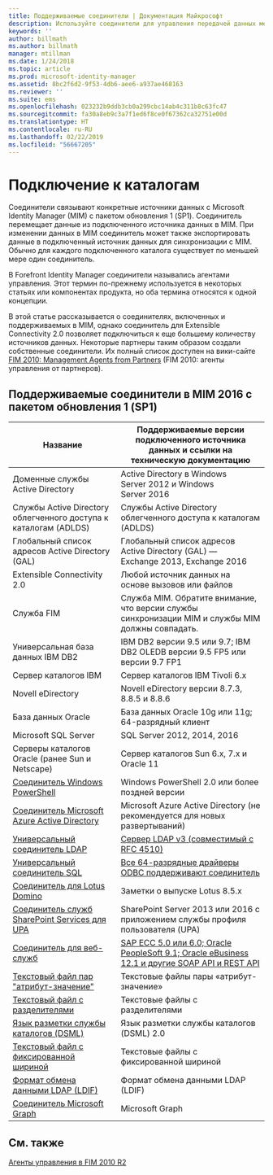 ```yaml
---
title: Поддерживаемые соединители | Документация Майкрософт
description: Используйте соединители для управления передачей данных между MIM и вашими подключенными источниками данных.
keywords: ''
author: billmath
ms.author: billmath
manager: mtillman
ms.date: 1/24/2018
ms.topic: article
ms.prod: microsoft-identity-manager
ms.assetid: 8bc2f6d2-9f53-4db6-aee6-a937ae468163
ms.reviewer: ''
ms.suite: ems
ms.openlocfilehash: 023232b9ddb3cb0a299cbc14ab4c311b8c63fc47
ms.sourcegitcommit: fa30a8eb9c3a7f1ed6f8ce0f67362ca32751e00d
ms.translationtype: HT
ms.contentlocale: ru-RU
ms.lasthandoff: 02/22/2019
ms.locfileid: "56667205"
---
```

# <a name="connect-to-your-directories"></a>Подключение к каталогам

Соединители связывают конкретные источники данных с Microsoft Identity Manager (MIM) с пакетом обновления 1 (SP1). Соединитель перемещает данные из подключенного источника данных в MIM. При изменении данных в MIM соединитель может также экспортировать данные в подключенный источник данных для синхронизации с MIM. Обычно для каждого подключенного каталога существует по меньшей мере один соединитель.

В Forefront Identity Manager соединители назывались агентами управления. Этот термин по-прежнему используется в некоторых статьях или компонентах продукта, но оба термина относятся к одной концепции.

В этой статье рассказывается о соединителях, включенных и поддерживаемых в MIM, однако соединитель для Extensible Connectivity 2.0 позволяет подключиться к еще большему количеству источников данных. Некоторые партнеры таким образом создали собственные соединители. Их полный список доступен на вики-сайте [FIM 2010: Management Agents from Partners](http://social.technet.microsoft.com/wiki/contents/articles/1589.fim-2010-management-agents-from-partners.aspx) (FIM 2010: агенты управления от партнеров).

## <a name="supported-connectors-in-mim-2016-sp1"></a>Поддерживаемые соединители в MIM 2016 с пакетом обновления 1 (SP1)

| Название | Поддерживаемые версии подключенного источника данных и ссылки на техническую документацию |
| ---- | ----------------------------------------------- |
| Доменные службы Active Directory | Active Directory в Windows Server 2012 и Windows Server 2016 |
| Службы Active Directory облегченного доступа к каталогам (ADLDS) | Службы Active Directory облегченного доступа к каталогам (ADLDS) |
| Глобальный список адресов Active Directory (GAL) | Глобальный список адресов Active Directory (GAL) — Exchange 2013, Exchange 2016 |
| Extensible Connectivity 2.0 | Любой источник данных на основе вызовов или файлов |
| Служба FIM | Служба MIM. Обратите внимание, что версии службы синхронизации MIM и службы MIM должны совпадать. |
| Универсальная база данных IBM DB2 | IBM DB2 версии 9.5 или 9.7; IBM DB2 OLEDB версии 9.5 FP5 или версии 9.7 FP1 |
| Сервер каталогов IBM | Сервер каталогов IBM Tivoli 6.x |
| Novell eDirectory | Novell eDirectory версии 8.7.3, 8.8.5 и 8.8.6 |
| База данных Oracle | База данных Oracle 10g или 11g; 64-разрядный клиент |
| Microsoft SQL Server | SQL Server 2012, 2014, 2016 |
| Серверы каталогов Oracle (ранее Sun и Netscape) | Сервер каталогов Sun 6.x, 7.x и Oracle 11 |
| [Соединитель Windows PowerShell](https://msdn.microsoft.com/library/dn640417.aspx) | Windows PowerShell 2.0 или более поздней версии |
| [Соединитель Microsoft Azure Active Directory](https://msdn.microsoft.com/library/dn511001.aspx) | Microsoft Azure Active Directory (не рекомендуется для новых развертываний) |
| [Универсальный соединитель LDAP](https://msdn.microsoft.com/library/dn510997.aspx) | [Сервер LDAP v3 (совместимый с RFC 4510)](https://docs.microsoft.com/azure/active-directory/connect/active-directory-aadconnectsync-connector-genericldap) |
| [Универсальный соединитель SQL](./reference/microsoft-identity-manager-2016-connector-genericsql.md) | [Все 64-разрядные драйверы ODBC поддерживают соединитель](https://docs.microsoft.com/azure/active-directory/connect/active-directory-aadconnectsync-connector-genericsql.md) |
| [Соединитель для Lotus Domino](https://msdn.microsoft.com/library/hh859750.aspx) | Заметки о выпуске Lotus 8.5.x |
| [Соединитель служб SharePoint Services для UPA](https://msdn.microsoft.com/library/dn511003.aspx) | SharePoint Server 2013 или 2016 с приложением службы профиля пользователя (UPA) |
| [Соединитель для веб-служб](https://www.microsoft.com/en-us/download/details.aspx?id=51495) | [SAP ECC 5.0 или 6.0; Oracle PeopleSoft 9.1; Oracle eBusiness 12.1 и другие SOAP API и REST API](https://docs.microsoft.com/microsoft-identity-manager/reference/microsoft-identity-manager-2016-ma-ws) |
| [Текстовый файл пар "атрибут-значение"](https://technet.microsoft.com/library/cc708644(v=ws.10).aspx) | Текстовые файлы пары «атрибут-значение» |
| [Текстовый файл с разделителями](https://technet.microsoft.com/library/cc720612(v=ws.10).aspx) | Текстовые файлы с разделителями |
| [Язык разметки службы каталогов (DSML)](https://technet.microsoft.com/library/cc720660(v=ws.10).aspx) | Язык разметки службы каталогов (DSML) 2.0 |
| [Текстовый файл с фиксированной шириной](https://technet.microsoft.com/library/cc720633(v=ws.10).aspx) | Текстовые файлы с фиксированной шириной |
| [Формат обмена данными LDAP (LDIF)](https://technet.microsoft.com/library/cc708662(v=ws.10).aspx) | Формат обмена данными LDAP (LDIF) |
| [Соединитель Microsoft Graph](microsoft-identity-manager-2016-connector-graph.md) | Microsoft Graph |

## <a name="related-topics"></a>См. также

[Агенты управления в FIM 2010 R2](https://technet.microsoft.com/library/jj133885.aspx)
